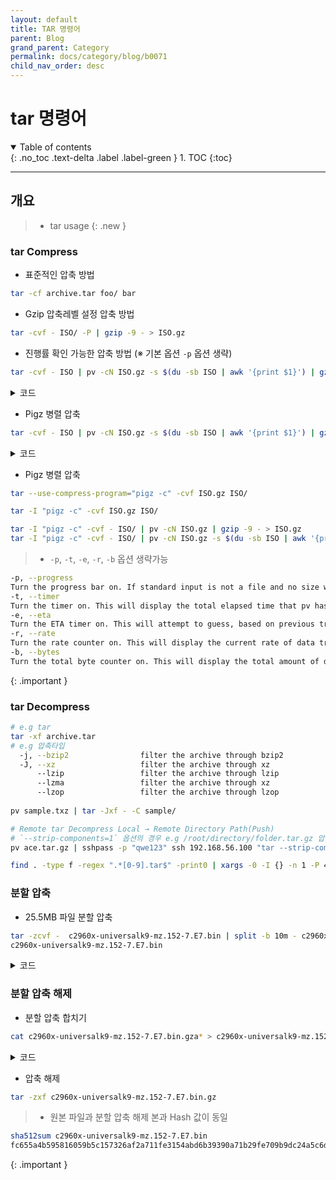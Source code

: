 ```yaml
---
layout: default
title: TAR 명령어
parent: Blog
grand_parent: Category
permalink: docs/category/blog/b0071
child_nav_order: desc
---
```


# tar 명령어

<details open markdown="block">
  <summary>
    Table of contents
  </summary>
  {: .no_toc .text-delta .label .label-green }
1. TOC
{:toc}
</details>

---
## 개요

> - tar usage
{: .new }

### tar Compress

- 표준적인 압축 방법

```bash
tar -cf archive.tar foo/ bar
```

- Gzip 압축레벨 설정 압축 방법

```bash
tar -cvf - ISO/ -P | gzip -9 - > ISO.gz
```

- 진행률 확인 가능한 압축 방법 (※ 기본 옵션 `-p` 옵션 생략)

```bash
tar -cvf - ISO | pv -cN ISO.gz -s $(du -sb ISO | awk '{print $1}') | gzip -9 - > ISO.gz
```

<details markdown="block">
  <summary>
    코드
  </summary>
  {: .text-delta .label .label-green }

```bash
data/ISO/
data/ISO/ubuntu-20.04.6-live-server-amd64.iso
data/ISO/Windows10 Pro_KR.iso
data/ISO/netboot.xyz-multiarch.iso
data/ISO/ubuntu-22.04.3-live-server-amd64.iso
data/ISO/Win11_22H2_Korean_x64v1.iso
```

</details>

- Pigz 병렬 압축

```bash
tar -cvf - ISO | pv -cN ISO.gz -s $(du -sb ISO | awk '{print $1}') | gzip -9 - > ISO.gz
```

<details markdown="block">
  <summary>
    코드
  </summary>
  {: .label .label-green }

```bash
/ISO/
/ISO/ubuntu-20.04.6-live-server-amd64.iso
/ISO/Windows10 Pro_KR.iso
/ISO/netboot.xyz-multiarch.iso
/ISO/ubuntu-22.04.3-live-server-amd64.iso
/ISO/Win11_22H2_Korean_x64v1.iso
```

</details>

- Pigz 병렬 압축

```bash
tar --use-compress-program="pigz -c" -cvf ISO.gz ISO/
```

```bash
tar -I "pigz -c" -cvf ISO.gz ISO/
```

```bash
tar -I "pigz -c" -cvf - ISO/ | pv -cN ISO.gz | gzip -9 - > ISO.gz
tar -I "pigz -c" -cvf - ISO/ | pv -cN ISO.gz -s $(du -sb ISO | awk '{print $1}') | gzip -9 - > ISO.gz
```

> - `-p`, `-t`, `-e`, `-r`, `-b` 옵션 생략가능
```bash
-p, --progress
Turn the progress bar on. If standard input is not a file and no size was given (with the -s modifier), the progress bar cannot indicate how close to completion the transfer is, so it will just move left and right to indicate that data is moving.
-t, --timer
Turn the timer on. This will display the total elapsed time that pv has been running for.
-e, --eta
Turn the ETA timer on. This will attempt to guess, based on previous transfer rates and the total data size, how long it will be before completion. This option will have no effect if the total data size cannot be determined.
-r, --rate
Turn the rate counter on. This will display the current rate of data transfer.
-b, --bytes
Turn the total byte counter on. This will display the total amount of data transferred so far.
```
>
{: .important }

### tar Decompress

```bash
# e.g tar
tar -xf archive.tar
# e.g 압축타입
  -j, --bzip2                filter the archive through bzip2
  -J, --xz                   filter the archive through xz
      --lzip                 filter the archive through lzip
      --lzma                 filter the archive through xz
      --lzop                 filter the archive through lzop
 
pv sample.txz | tar -Jxf - -C sample/
```

```bash
# Remote tar Decompress Local → Remote Directory Path(Push)
# `--strip-components=1` 옵션의 경우 e.g /root/directory/folder.tar.gz 압축되어 있는경우 /root 생략/directory/folder 부터 압축해제
pv ace.tar.gz | sshpass -p "qwe123" ssh 192.168.56.100 "tar --strip-components=1 -zxf - -C /mnt/backup"
```

```bash
find . -type f -regex ".*[0-9].tar$" -print0 | xargs -0 -I {} -n 1 -P 4 bash -c 'pv {} | sshpass -p "mail1234" ssh root@192.168.56.115 "tar --strip-components=1 -xvf - -C /root/tar" && rm -r {}'
```

### 분할 압축

- 25.5MB 파일 분할 압축

```bash
tar -zcvf -  c2960x-universalk9-mz.152-7.E7.bin | split -b 10m - c2960x-universalk9-mz.152-7.E7.bin.gz
c2960x-universalk9-mz.152-7.E7.bin
```

<details markdown="block">
  <summary>
    코드
  </summary>
  {: .text-delta .label .label-green }

```bash
-rw-r--r-- 1 root root 10485760 Dec  3 16:37 c2960x-universalk9-mz.152-7.E7.bin.gzaa.txt
-rw-r--r-- 1 root root 10485760 Dec  3 16:38 c2960x-universalk9-mz.152-7.E7.bin.gzab.txt
-rw-r--r-- 1 root root  5794082 Dec  3 16:38 c2960x-universalk9-mz.152-7.E7.bin.gzac.txt
```

</details>

### 분할 압축 해제

- 분할 압축 합치기

```bash
cat c2960x-universalk9-mz.152-7.E7.bin.gza* > c2960x-universalk9-mz.152-7.E7.bin.gz
```

<details markdown="block">
  <summary>
    코드
  </summary>
  {: .text-delta .label .label-green }

```bash
-rwxr-xr-x 1 root root 26788864 Jan 21 2023 c2960x-universalk9-mz.152-7.E7.bin
```

</details>

- 압축 해제

```bash
tar -zxf c2960x-universalk9-mz.152-7.E7.bin.gz
```

> - 원본 파일과 분할 압축 해제 본과 Hash 값이 동일
```bash
sha512sum c2960x-universalk9-mz.152-7.E7.bin
fc655a4b595816059b5c157326af2a711fe3154abd6b39390a71b29fe709b9dc24a5c6d69fb063aa2dce5320a1cfdad9e69c21307db02c8d2f0ff093b553ec1f  c2960x-universalk9-mz.152-7.E7.bin
```
>
{: .important }
